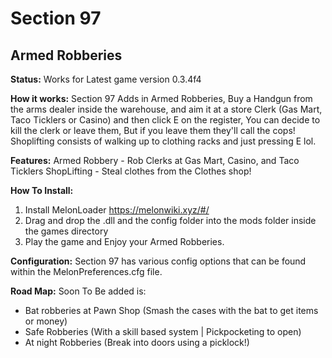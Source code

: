# Section 97
## Armed Robberies

**Status:**
Works for Latest game version 0.3.4f4

**How it works:**
Section 97 Adds in Armed Robberies, Buy a Handgun from the arms dealer inside the warehouse, and aim it at a store Clerk (Gas Mart, Taco Ticklers or Casino) and then click E on the register, You can decide to kill the clerk or leave them, But if you leave them they'll call the cops!
Shoplifting consists of walking up to clothing racks and just pressing E lol.

**Features:**
Armed Robbery - Rob Clerks at Gas Mart, Casino, and Taco Ticklers
ShopLifting - Steal clothes from the Clothes shop!

**How To Install:**
1. Install MelonLoader https://melonwiki.xyz/#/
2. Drag and drop the .dll and the config folder into the mods folder inside the games directory
3. Play the game and Enjoy your Armed Robberies.

**Configuration:**
Section 97 has various config options that can be found within the MelonPreferences.cfg file.

**Road Map:**
Soon To Be added is:
* Bat robberies at Pawn Shop (Smash the cases with the bat to get items or money)
* Safe Robberies (With a skill based system | Pickpocketing to open)
* At night Robberies (Break into doors using a picklock!)      
